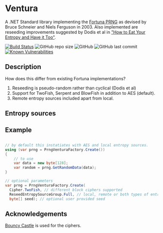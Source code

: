 # Ventura
A .NET Standard library implementing the [Fortuna PRNG](https://en.wikipedia.org/wiki/Fortuna_(PRNG)) as devised by Bruce Schneier and Niels Ferguson in 2003. Also implemented are reseeding improvements suggested by Dodis et al in ["How to Eat Your Entropy and Have it Too"](https://eprint.iacr.org/2014/167).

[![Build Status](https://travis-ci.com/nickpts/Ventura.svg?branch=master)](https://travis-ci.com/nickpts/Ventura)
![GitHub repo size](https://img.shields.io/github/repo-size/nickpts/Ventura.svg)
![GitHub](https://img.shields.io/github/license/nickpts/Ventura.svg)
![GitHub last commit](https://img.shields.io/github/last-commit/nickpts/Ventura.svg)
[![Known Vulnerabilities](https://snyk.io//test/github/nickpts/Ventura/badge.svg?targetFile=src/Ventura/Ventura.csproj)](https://snyk.io//test/github/nickpts/Ventura?targetFile=src/Ventura/Ventura.csproj)

## Description
How does this differ from existing Fortuna implementations?
  1. Reseeding is pseudo-random rather than cyclical (Dodis et al)
  2. Support for TwoFish, Serpent and BlowFish in addition to AES (default).
  3. Remote entropy sources included apart from local. 

## Entropy sources

## Example
```C#

// by default this instatiates with AES and local entropy sources.
using (var prng = PrngVenturaFactory.Create())
{
    // to use
    var data = new byte[128];
    var random = prng.GetRandomData(data);
}

// optional parameters
var prng = PrngVenturaFactory.Create(
  Cipher.TwoFish, // different block ciphers supported
  ReseedEntropySourceGroup.Full, // local, remote or both types of entropy sources
  byte[] seed); // optional user provided seed
```

## Acknowledgements
[Bouncy Castle](https://www.bouncycastle.org/) is used for the ciphers.
